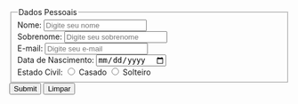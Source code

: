 <!DOCTYPE html>
<html lang="pt-BR">

<head>
    <meta charset="UTF-8">
    <meta http-equiv="X-UA-Compatible" content="IE=edge">
    <meta name="viewport" content="width=device-width, initial-scale=1.0">
    <title>Formulário</title>
</head>
<style>

@import url('https://fonts.googleapis.com/css2?family=Poppins:wght@300;600&display=swap');

    * {
        margin: 0;
        padding: 0;
        box-sizing: border-box;
        font-family: 'Poppins', sans-serif;
        font-size: 100%;
        color: #202020;
        line-height: 1.5;
    }
    
    body {
        background: #333333;
    }

    .content {
        position: absolute;
        top: 50%;
        left: 50%;
        transform: translate(-50% , -50%);
        background-color: #FFF;
        width: 720px;
        padding: 30px;
        box-shadow: 0px 10px 20px;
        border-radius: 10px;
    }

    .row {
        padding: 5px;
    }

    .buttons {
        text-align: center;
    }

    fieldset {
        border-radius: 10px;
        padding: 30px;
        margin-bottom: 20px;
        border-color: #1e9aff
    }

    legend {
        font-size: 2rem;
        padding-left: 10px;
        padding-right: 10px;
        border-radius: 10px;
        color: #FFF;
        background: #1e9aff;
        background: linear-gradient(80deg, rgba(30,154,255,1) 0%, rgb(46, 196, 255) 100%);
        font-weight: bold;
        font-family: 'Poppins', sans-serif;
    }

    label:not([for="casado"], [for="solteiro"], [for="java"], [for="php"], [for="csharp"]) {
        display: inline-block;
        width: 120px;
    }

    input {
        padding: 2px;
        outline: none;
    }

    input[id="nome"],
    input[id="sobrenome"],
    input[id="email"] {
        width: 480px;
    }

    input[id="dtnasc"] {
        width: 180px;
    }

    input[type="text"],
    input[type="date"],
    input[type="number"],
    input[type="email"] {
        border: none;
        border-bottom: 2px solid #c2cbce;
        transition: 500ms all;
    }

    input[type="text"]:focus,
    input[type="date"]:focus,
    input[type="number"]:focus,
    input[type="email"]:focus {
        color: #1e9aff;
        font-weight: 600;
        letter-spacing: 1px;
        border-color: #1e9aff;
    }

    textarea {
        padding: 10px;
        resize: none;
        outline: none;
        width: 100%;
    }

    input[type="radio"],
    input[type="checkbox"] {
        margin-top: 10px;
        margin-bottom: 10px;
    }

    input::-webkit-outer-spin-button,
    input::-webkit-inner-spin-button {
        -webkit-appearance: none;
        margin: 0;
    }

    input[type="submit"],
    input[type="reset"] {
        margin-inline: 15px;
        padding: 5px 10px;
        background-color: #1e9aff;
        border: none;
        border-radius: 5px;
        color: #fff;
        transition: 0.3s all ease-in-out;
    }

    input[type="submit"]:hover,
    input[type="reset"]:hover {
        transform: scale(1.1);
        cursor: pointer;
    }

</style>

<body>
    <div class="content">
        <form action="">
            <fieldset>
                <legend>Dados Pessoais</legend>
                <div class="row">
                    <label for="nome">Nome:</label>
                    <input type="text" id="nome" name="nome" placeholder="Digite seu nome" autocomplete="off" required>
                </div>
                <div class="row">
                    <label for="sobrenome">Sobrenome:</label>
                    <input type="text" id="sobrenome" name="sobrenome" placeholder="Digite seu sobrenome" autocomplete="off"
                        required>
                </div>
                <div class="row">
                    <label for="email">E-mail:</label>
                    <input type="email" id="email" name="email" placeholder="Digite seu e-mail" autocomplete="off" required>
                </div>
                <div class="row">
                    <label for="dtnasc">Data de Nascimento:</label>
                    <input type="date" id="dtnasc" name="dtnasc">
                </div>
                <div class="row">
                    <label for="">Estado Civil:</label>
                    <input type="radio" value="Casado" id="casado" name="estadocivil">
                    <label for="casado">Casado</label>
                    <input type="radio" value="Solteiro" id="solteiro" name="estadocivil">
                    <label for="solteiro">Solteiro</label>
                </div>
                <div class="row"></div>
            </fieldset>
            <div class="buttons">
                <input type="submit">
                <input type="reset" value="Limpar">
            </div>
        </form>
    </div>
</body>

</html>
